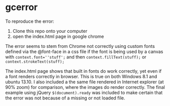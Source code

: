 gcerror
=======
To reproduce the error:

1. Clone this repo onto your computer
2. open the index.html page in google chrome

The error seems to stem from Chrome not correctly using custom fonts defined via the @font-face in a css file if the font is being used by a canvas with `context.font=''stuff';` and then `context.fillText(stuff);` or `context.strokeText(stuff);`

The index.html page shows that built in fonts do work correctly, yet even if a font renders correctly in browser.  This is true on both Windows 8.1 and ubuntu 13.10.  I also included a the same file rendered in Internet explorer (at 90% zoom) for comparison, where the images do render correctly.  The final example using jQuery `$(document).ready` was included to make certain that the error was not because of a missing or not loaded file.
